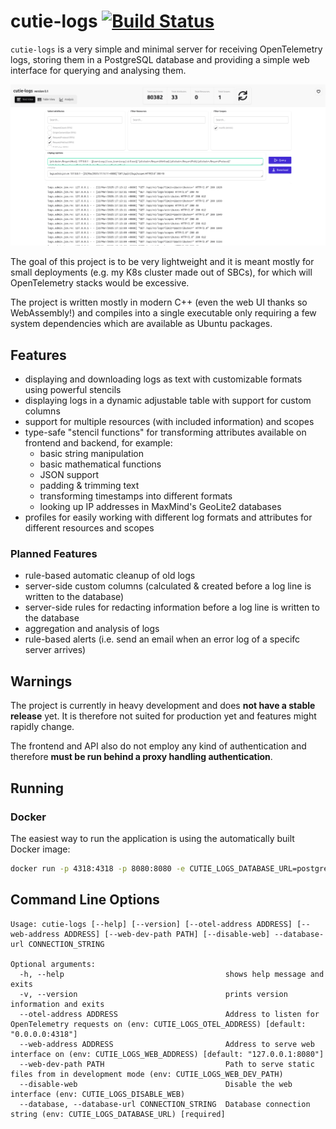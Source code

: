 # cutie-logs [![Build Status](https://woodpecker.jcm.re/api/badges/29/status.svg)](https://woodpecker.jcm.re/repos/29)

`cutie-logs` is a very simple and minimal server for receiving OpenTelemetry logs,
storing them in a PostgreSQL database and providing a simple web interface for querying
and analysing them.

![Screenshot of the Log Viewer](screenshots/log_viewer.png)

The goal of this project is to be very lightweight and it is meant mostly for small
deployments (e.g. my K8s cluster made out of SBCs), for which will OpenTelemetry stacks
would be excessive.

The project is written mostly in modern C++ (even the web UI thanks so WebAssembly!) and
compiles into a single executable only requiring a few system dependencies which are
available as Ubuntu packages.

## Features
- displaying and downloading logs as text with customizable formats using powerful stencils
- displaying logs in a dynamic adjustable table with support for custom columns
- support for multiple resources (with included information) and scopes
- type-safe "stencil functions" for transforming attributes available on frontend and backend, for example:
  - basic string manipulation
  - basic mathematical functions
  - JSON support
  - padding & trimming text
  - transforming timestamps into different formats
  - looking up IP addresses in MaxMind's GeoLite2 databases
- profiles for easily working with different log formats and attributes for different resources and scopes

### Planned Features
- rule-based automatic cleanup of old logs
- server-side custom columns (calculated & created before a log line is written to the database)
- server-side rules for redacting information before a log line is written to the database
- aggregation and analysis of logs
- rule-based alerts (i.e. send an email when an error log of a specifc server arrives)

## Warnings

The project is currently in heavy development and does **not have a stable release** yet.
It is therefore not suited for production yet and features might rapidly change.

The frontend and API also do not employ any kind of authentication and therefore
**must be run behind a proxy handling authentication**.

## Running

### Docker

The easiest way to run the application is using the automatically built Docker image:
```bash
docker run -p 4318:4318 -p 8080:8080 -e CUTIE_LOGS_DATABASE_URL=postgres://... ghcr.io/jncrmx/cutie-logs:latest
```

## Command Line Options
```
Usage: cutie-logs [--help] [--version] [--otel-address ADDRESS] [--web-address ADDRESS] [--web-dev-path PATH] [--disable-web] --database-url CONNECTION_STRING

Optional arguments:
  -h, --help                                    shows help message and exits
  -v, --version                                 prints version information and exits
  --otel-address ADDRESS                        Address to listen for OpenTelemetry requests on (env: CUTIE_LOGS_OTEL_ADDRESS) [default: "0.0.0.0:4318"]
  --web-address ADDRESS                         Address to serve web interface on (env: CUTIE_LOGS_WEB_ADDRESS) [default: "127.0.0.1:8080"]
  --web-dev-path PATH                           Path to serve static files from in development mode (env: CUTIE_LOGS_WEB_DEV_PATH)
  --disable-web                                 Disable the web interface (env: CUTIE_LOGS_DISABLE_WEB)
  --database, --database-url CONNECTION_STRING  Database connection string (env: CUTIE_LOGS_DATABASE_URL) [required]
```
